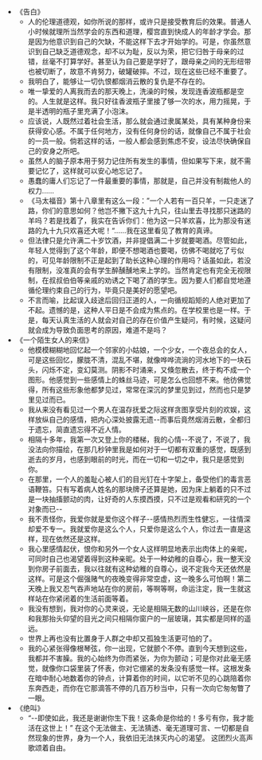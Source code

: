 - 《告白》
	- 人的伦理道德观，如你所说的那样，或许只是接受教育后的效果。普通人小时候就理所当然学会的东西和道理，樱宫直到快成人的年龄才学会。那是因为他意识到自己的欠缺，不能这样下去才开始学的。可是，你虽然意识到自己缺乏道德观念，却不以为耻，反以为荣，把它归咎于母亲的过错，丝毫不打算学好。甚至认为自己要是学好了，跟母亲之间的无形纽带也被切断了，故意不肯努力，破罐破摔。不过，现在这些已经不重要了。
	- 我明白了，能够让一切仇恨都烟消云散的复仇是不存在的。
	- 唯一挚爱的人离我而去的那天晚上，洗澡的时候，发现连香波瓶都是空的。人生就是这样。我只好往香波瓶子里接了够一次的水，用力摇晃，于是半透明的瓶子里充满了小泡沫。
	- 应该说，人既然过着社会生活，那么就会通过隶属某处，具有某种身份来获得安心感。不属于任何地方，没有任何身份的话，就像自己不属于社会的一员一般。倘若这样的话，一般人都会感到焦虑不安，设法尽快确保自己的安身之所吧。
	- 虽然人的脑子原本用于努力记住所有发生的事情，但如果写下来，就不需要记忆了，这样就可以安心地忘记了。
	- 愚蠢的庸人们忘记了一件最重要的事情，那就是，自己并没有制裁他人的权力......
	- 《马太福音》第十八章里有这么一段：”一个人若有一百只羊，一只走迷了路，你们的意思如何？他岂不撇下这九十九只，往山里去寻找那只迷路的羊吗？若是找着了，我实在告诉你们：他为这一只羊欢喜，比为那没有迷路的九十九只欢喜还大呢！“......我在这里看见了教育的真谛。
	- 但法律只是允许满二十岁饮酒，并非提倡满二十岁就要喝酒。尽管如此，年轻人觉得到了这个年龄，即便不想喝酒也要喝，彷佛不喝就吃了亏似的，可见年龄限制不正是起到了助长这种心理的作用吗？话虽如此，若没有限制，没准真的会有学生醉醺醺地来上学的。当然肯定也有完全无视限制，在叔叔伯伯等亲戚的劝诱之下喝了酒的学生。因为要人们都自觉地遵循伦理约束自己的行为，毕竟只是美好的愿望吧。
	- 不言而喻，比起误入歧途后回归正道的人，一向循规蹈矩的人绝对更加了不起。遗憾的是，这种人平日是不会成为焦点的。在学校里也是一样。于是，每天认真生活的人就会对自己的存在价值产生疑问，有时候，这疑问就会成为导致负面思考的原因，难道不是吗？
- 《一个陌生女人的来信》
	- 他模模糊糊地回忆起一个邻家的小姑娘，一个少女，一个夜总会的女人，可是这些回忆，朦胧不清，混乱不堪，就像哗哗流淌的河水地下的一块石头，闪烁不定，变幻莫测。阴影不时涌来，又倏忽散去，终于构不成一个图形。他感觉到一些感情上的蛛丝马迹，可是怎么也回想不来。他彷佛觉得，所有这些形象他都梦见过，常常在深沉的梦里见到过，然而也只是梦里见过而已。
	- 我从来没有看见过一个男人在温存抚爱之际这样贪图享受片刻的欢娱，这样放纵自己的感情，把内心深处披露无遗--而事后竟然烟消云散，全都归于遗忘，简直遗忘得不近人情。
	- 相隔十多年，我第一次又登上你的楼梯，我的心情--不说了，不说了，我没法向你描绘，在那几秒钟里我是如何对于一切都有双重的感觉，既感到逝去的岁月，也感到眼前的时光，而在一切和一切之中，我只是感觉到你。
	- 在那里，一个人的羞耻心被人们的目光钉在十字架上，备受他们的毒言恶语鞭笞。只有写着病人姓名的那块牌子还算是她，因为床上躺着的只不过是一块抽搐颤动的肉，让好奇的人东摸西摸，只不过是观看和研究的一个对象而已--
	- 我不责怪你，我爱你就是爱你这个样子--感情热烈而生性健忘，一往情深却爱不专一。我就爱你是这么个人，只爱你是这么个人，你过去一直是这样，现在依然还是这样。
	- 我心里感情起伏，恨你和另外一个女人这样明显地表示出肉体上的亲昵，可同时自己也渴望着得到这种亲昵。处于一种幼稚的自尊心，我一整天没到你房子前面去，我以往就有这种幼稚的自尊心，说不定我今天还依然是这样。可是这个倔强赌气的夜晚变得非常空虚，这一晚多么可怕啊！第二天晚上我又忍气吞声地站在你的房前，等啊等啊，命运注定，我一生就这样站在你紧闭着的生活前面等着。
	- 我没有想到，我对你的心灵来说，无论是相隔无数的山川峡谷，还是在你和我那抬头仰望的目光之间只相隔你窗户的一层玻璃，其实都是同样的遥远。
	- 世界上再也没有比置身于人群之中却又孤独生活更可怕的了。
	- 我的心紧张得像根琴弦，你一出现，它就颤个不停。直到今天想到这些，我都并不害臊。我的心始终为你而紧张，为你为颤动；可是你对此毫无感觉，就像你口袋里装了怀表，你对它绷紧的发条没有感觉一样。这根发条在暗中耐心地数着你的钟点，计算着你的时间，以它听不见的心跳陪着你东奔西走，而你在它那滴答不停的几百万秒当中，只有一次向它匆匆瞥了一眼。
- 《绝叫》
	- “--即使如此，我还是谢谢你生下我！这条命是你给的！多亏有你，我才能活在这世上！”
	  在这个无法做主、无法猜透、毫无道理可言、一切都是自然现象的世界，身为一个人，我依旧无法抹灭内心的渴望。
	  这团烈火高声歌颂着自由。